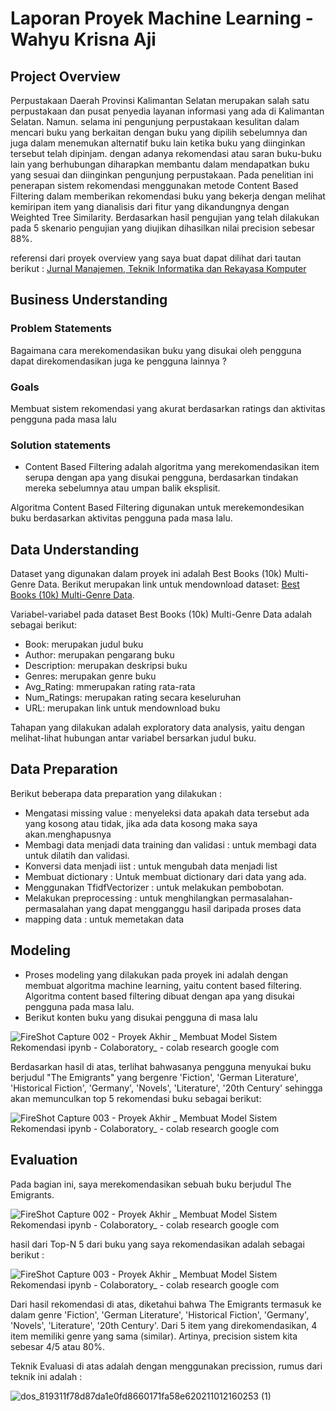 # Laporan Proyek Machine Learning - Wahyu Krisna Aji

## Project Overview

Perpustakaan Daerah Provinsi Kalimantan Selatan merupakan salah satu
perpustakaan dan pusat penyedia layanan informasi yang ada di Kalimantan
Selatan. Namun. selama ini pengunjung perpustakaan kesulitan dalam mencari
buku yang berkaitan dengan buku yang dipilih sebelumnya dan juga dalam
menemukan alternatif buku lain ketika buku yang diinginkan tersebut telah
dipinjam. dengan adanya rekomendasi atau saran buku-buku lain yang
berhubungan diharapkan membantu dalam mendapatkan buku yang sesuai dan
diinginkan pengunjung perpustakaan. Pada penelitian ini penerapan sistem
rekomendasi menggunakan metode Content Based Filtering dalam
memberikan rekomendasi buku yang bekerja dengan melihat kemiripan item
yang dianalisis dari fitur yang dikandungnya dengan Weighted Tree Similarity.
Berdasarkan hasil pengujian yang telah dilakukan pada 5 skenario pengujian
yang diujikan dihasilkan nilai precision sebesar 88%.

referensi dari proyek overview yang saya buat dapat dilihat dari tautan berikut : [Jurnal Manajemen, Teknik Informatika dan Rekayasa Komputer](https://journal.universitasbumigora.ac.id/index.php/matrik/article/download/617/587/)

## Business Understanding

### Problem Statements

Bagaimana cara merekomendasikan buku yang disukai oleh pengguna dapat direkomendasikan juga ke pengguna lainnya ?

### Goals

Membuat sistem rekomendasi yang akurat berdasarkan ratings dan aktivitas pengguna pada masa lalu

### Solution statements

- Content Based Filtering adalah algoritma yang merekomendasikan item serupa dengan apa yang disukai pengguna, berdasarkan tindakan mereka sebelumnya atau umpan balik eksplisit.

Algoritma Content Based Filtering digunakan untuk merekemondesikan buku berdasarkan aktivitas pengguna pada masa lalu.

## Data Understanding

Dataset yang digunakan dalam proyek ini adalah Best Books (10k) Multi-Genre Data. Berikut merupakan link untuk mendownload dataset: [Best Books (10k) Multi-Genre Data](https://www.kaggle.com/datasets/ishikajohari/best-books-10k-multi-genre-data).

Variabel-variabel pada dataset Best Books (10k) Multi-Genre Data adalah sebagai berikut:

- Book: merupakan judul buku
- Author: merupakan pengarang buku
- Description: merupakan deskripsi buku
- Genres: merupakan genre buku
- Avg_Rating: mmerupakan rating rata-rata
- Num_Ratings: merupakan rating secara keseluruhan
- URL: merupakan link untuk mendownload buku

Tahapan yang dilakukan adalah exploratory data analysis, yaitu dengan melihat-lihat hubungan antar variabel bersarkan judul buku.

## Data Preparation

Berikut beberapa data preparation yang dilakukan :

- Mengatasi missing value : menyeleksi data apakah data tersebut ada yang kosong atau tidak, jika ada data kosong maka saya akan.menghapusnya
- Membagi data menjadi data training dan validasi : untuk membagi data untuk dilatih dan validasi.
- Konversi data menjadi iist : untuk mengubah data menjadi list
- Membuat dictionary : Untuk membuat dictionary dari data yang ada.
- Menggunakan TfidfVectorizer : untuk melakukan pembobotan.
- Melakukan preprocessing : untuk menghilangkan permasalahan-permasalahan yang dapat mengganggu hasil daripada proses data
- mapping data : untuk memetakan data

## Modeling

- Proses modeling yang dilakukan pada proyek ini adalah dengan membuat algoritma machine learning, yaitu content based filtering. Algoritma content based filtering dibuat dengan apa yang disukai pengguna pada masa lalu.
- Berikut konten buku yang disukai pengguna di masa lalu

![FireShot Capture 002 - Proyek Akhir _ Membuat Model Sistem Rekomendasi ipynb - Colaboratory_ - colab research google com](https://github.com/aliftech/sistem-recomendasi-buku/assets/47414125/f97c9637-8629-4383-ab14-792957577387)

Berdasarkan hasil di atas, terlihat bahwasanya pengguna menyukai buku berjudul "The Emigrants" yang bergenre 'Fiction', 'German Literature', 'Historical Fiction', 'Germany', 'Novels', 'Literature', '20th Century' sehingga akan memunculkan top 5 rekomendasi buku sebagai berikut:

![FireShot Capture 003 - Proyek Akhir _ Membuat Model Sistem Rekomendasi ipynb - Colaboratory_ - colab research google com](https://github.com/aliftech/sistem-recomendasi-buku/assets/47414125/71cfa649-e6e0-489e-91ad-cefa658ed23b)

## Evaluation

Pada bagian ini, saya merekomendasikan sebuah buku berjudul The Emigrants.

![FireShot Capture 002 - Proyek Akhir _ Membuat Model Sistem Rekomendasi ipynb - Colaboratory_ - colab research google com](https://github.com/aliftech/sistem-recomendasi-buku/assets/47414125/f97c9637-8629-4383-ab14-792957577387)

hasil dari Top-N 5 dari buku yang saya rekomendasikan adalah sebagai berikut :

![FireShot Capture 003 - Proyek Akhir _ Membuat Model Sistem Rekomendasi ipynb - Colaboratory_ - colab research google com](https://github.com/aliftech/sistem-recomendasi-buku/assets/47414125/71cfa649-e6e0-489e-91ad-cefa658ed23b)

Dari hasil rekomendasi di atas, diketahui bahwa The Emigrants termasuk ke dalam genre 'Fiction', 'German Literature', 'Historical Fiction', 'Germany', 'Novels', 'Literature', '20th Century'. Dari 5 item yang direkomendasikan, 4 item memiliki genre yang sama (similar). Artinya, precision sistem kita sebesar 4/5 atau 80%.

Teknik Evaluasi di atas adalah dengan menggunakan precission, rumus dari teknik ini adalah :

![dos_819311f78d87da1e0fd8660171fa58e620211012160253 (1)](https://github.com/aliftech/sistem-recomendasi-buku/assets/47414125/93e927b9-2831-412a-960c-7412011e7e06)
